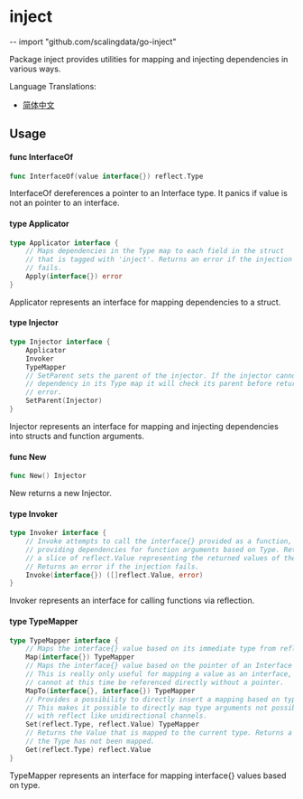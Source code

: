 # inject
--
    import "github.com/scalingdata/go-inject"

Package inject provides utilities for mapping and injecting dependencies in
various ways.

Language Translations:
* [简体中文](translations/README_zh_cn.md)

## Usage

#### func  InterfaceOf

```go
func InterfaceOf(value interface{}) reflect.Type
```
InterfaceOf dereferences a pointer to an Interface type. It panics if value is
not an pointer to an interface.

#### type Applicator

```go
type Applicator interface {
	// Maps dependencies in the Type map to each field in the struct
	// that is tagged with 'inject'. Returns an error if the injection
	// fails.
	Apply(interface{}) error
}
```

Applicator represents an interface for mapping dependencies to a struct.

#### type Injector

```go
type Injector interface {
	Applicator
	Invoker
	TypeMapper
	// SetParent sets the parent of the injector. If the injector cannot find a
	// dependency in its Type map it will check its parent before returning an
	// error.
	SetParent(Injector)
}
```

Injector represents an interface for mapping and injecting dependencies into
structs and function arguments.

#### func  New

```go
func New() Injector
```
New returns a new Injector.

#### type Invoker

```go
type Invoker interface {
	// Invoke attempts to call the interface{} provided as a function,
	// providing dependencies for function arguments based on Type. Returns
	// a slice of reflect.Value representing the returned values of the function.
	// Returns an error if the injection fails.
	Invoke(interface{}) ([]reflect.Value, error)
}
```

Invoker represents an interface for calling functions via reflection.

#### type TypeMapper

```go
type TypeMapper interface {
	// Maps the interface{} value based on its immediate type from reflect.TypeOf.
	Map(interface{}) TypeMapper
	// Maps the interface{} value based on the pointer of an Interface provided.
	// This is really only useful for mapping a value as an interface, as interfaces
	// cannot at this time be referenced directly without a pointer.
	MapTo(interface{}, interface{}) TypeMapper
	// Provides a possibility to directly insert a mapping based on type and value.
	// This makes it possible to directly map type arguments not possible to instantiate
	// with reflect like unidirectional channels.
	Set(reflect.Type, reflect.Value) TypeMapper
	// Returns the Value that is mapped to the current type. Returns a zeroed Value if
	// the Type has not been mapped.
	Get(reflect.Type) reflect.Value
}
```

TypeMapper represents an interface for mapping interface{} values based on type.
